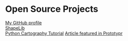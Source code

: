 # Open Source Projects

[My GitHub profile](https://github.com/vincentropy)  
[ShapeLib](https://github.com/helloswyg/autoshapes-example)  
[Python Cartography Tutorial](https://github.com/vincentropy/python_cartography_tutorial) [Article featured in Prototypr](https://blog.prototypr.io/interactive-maps-with-python-part-1-aa1563dbe5a9)